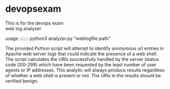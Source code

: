 # devopsexam
This is for the devops exam  
web log analyzer

usage :::::::  python3  analyzer.py  "weblogfile path"

The provided Python script will attempt to identify anonymous url entries in Apache web server logs that could indicate the presence of a web shell. The script calculates the URIs successfully handled by the server (status code 200-299) which have been requested by the least number of user agents or IP addresses. This analytic will always produce results regardless of whether a web shell is present or not. The URIs in the results should be verified benign.
